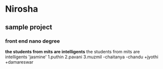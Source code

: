 # Nirosha
## sample project
### front end nano degree
**the students from mits are intelligents**
the students from mits are intelligents
'jasmine'
1.puthin
2.pavani
3.muzmil
-chaitanya
-chandu
+jyothi
+damareswar
